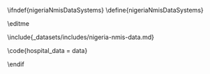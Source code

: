 \ifndef{nigeriaNmisDataSystems}
\define{nigeriaNmisDataSystems}

\editme

\include{_datasets/includes/nigeria-nmis-data.md}

\code{hospital_data = data}

\endif
